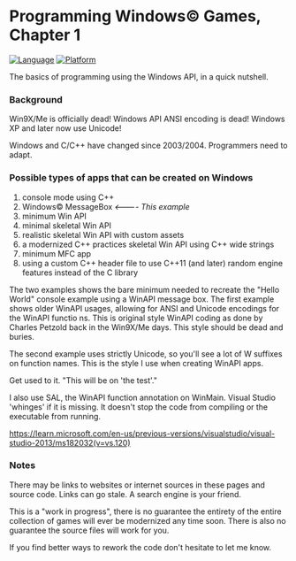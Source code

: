 # Programming Windows© Games, Chapter 1

[![Language](https://img.shields.io/badge/Language%20-C++-blue.svg)](https://github.com/GeorgePimpleton/Win32-games/)
[![Platform](https://img.shields.io/badge/Platform%20-Win32-blue.svg)](https://github.com/GeorgePimpleton/Win32-games/)

The basics of programming using the Windows API, in a quick nutshell.  

### Background

Win9X/Me is officially dead!  Windows API ANSI encoding is dead!  Windows XP and later now use Unicode!

Windows and C/C++ have changed since 2003/2004.  Programmers need to adapt.

### Possible types of apps that can be created on Windows

1. console mode using C++
2. Windows© MessageBox  *<---- This example*
3. minimum Win API
4. minimal skeletal Win API
5. realistic skeletal Win API with custom assets
6. a modernized C++ practices skeletal Win API using C++ wide strings
7. minimum MFC app
8. using a custom C++ header file to use C++11 (and later) random engine features instead of the C library

The two examples shows the bare minimum needed to recreate the "Hello World" console example using a WinAPI message box.  The first example shows older WinAPI usages, allowing for ANSI and Unicode encodings for the WinAPI functio ns.  This is original style WinAPI coding as done by Charles Petzold back in the Win9X/Me days.  This style should be dead and buries.

The second example uses strictly Unicode, so you'll see a lot of W suffixes on function names.  This is the style I use when creating WinAPI apps.

Get used to it.  "This will be on 'the test'."

I also use SAL, the WinAPI function annotation on WinMain.  Visual Studio 'whinges' if it is missing.  It doesn't stop the code from compiling or the executable from running.

https://learn.microsoft.com/en-us/previous-versions/visualstudio/visual-studio-2013/ms182032(v=vs.120)

### Notes

There may be links to websites or internet sources in these pages and source code. Links can go stale. A search engine is your friend.

This is a "work in progress", there is no guarantee the entirety of the entire collection of games will ever be modernized any time soon.  There is also no guarantee the source files will work for you.

If you find better ways to rework the code don't hesitate to let me know.
